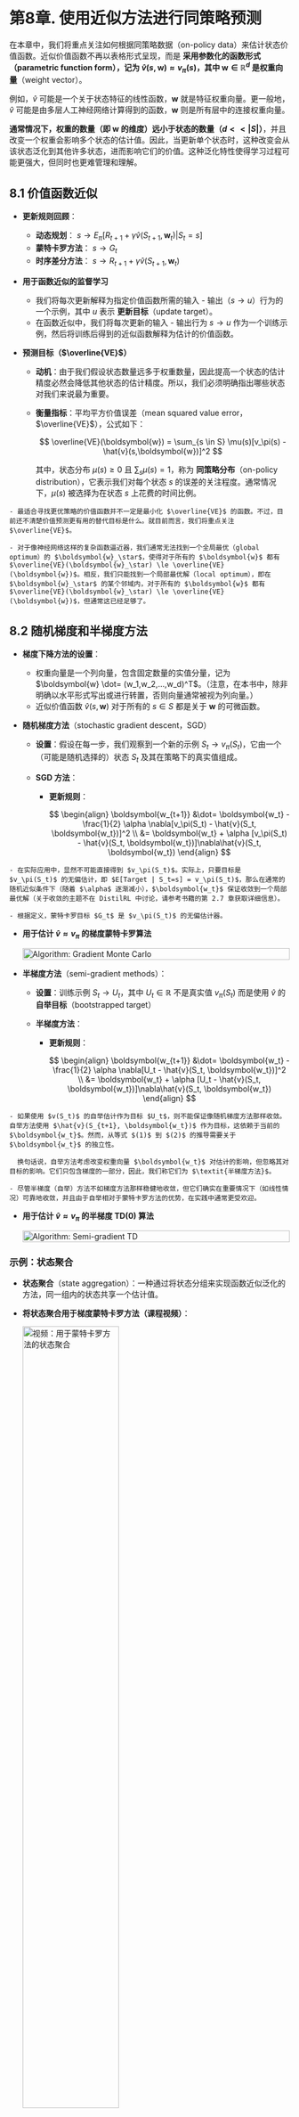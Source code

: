# 第8章. 使用近似方法进行同策略预测

在本章中，我们将重点关注如何根据同策略数据（on-policy data）来估计状态价值函数。近似价值函数不再以表格形式呈现，而是 **采用参数化的函数形式（parametric function form），记为 $\hat{v}(s, \boldsymbol{w}) \approx v_\pi(s)$，其中 $\boldsymbol{w} \in \mathbb{R}^d$ 是权重向量**（weight vector）。

例如，$\hat{v}$ 可能是一个关于状态特征的线性函数，$\boldsymbol{w}$ 就是特征权重向量。更一般地，$\hat{v}$ 可能是由多层人工神经网络计算得到的函数，$\boldsymbol{w}$ 则是所有层中的连接权重向量。

**通常情况下，权重的数量（即 $\boldsymbol{w}$ 的维度）远小于状态的数量（$d << |S|$）**，并且改变一个权重会影响多个状态的估计值。因此，当更新单个状态时，这种改变会从该状态泛化到其他许多状态，进而影响它们的价值。这种泛化特性使得学习过程可能更强大，但同时也更难管理和理解。

## 8.1 价值函数近似

- **更新规则回顾**：

  - **动态规划**：
    $s \rightarrow E_\pi[R_{t+1} + \gamma \hat{v}(S_{t+1}, \boldsymbol{w}_t)|S_t = s]$
  - **蒙特卡罗方法**：
    $s \rightarrow G_t$
  - **时序差分方法**：
    $s \rightarrow R_{t+1} + \gamma \hat{v}(S_{t+1}, \boldsymbol{w}_t)$

- **用于函数近似的监督学习**

  - 我们将每次更新解释为指定价值函数所需的输入 - 输出（$s\rightarrow u$）行为的一个示例，其中 $u$ 表示 **更新目标**（update target）。
  - 在函数近似中，我们将每次更新的输入 - 输出行为 $s\rightarrow u$ 作为一个训练示例，然后将训练后得到的近似函数解释为估计的价值函数。

- **预测目标（$\overline{VE}$）**

  - **动机**：由于我们假设状态数量远多于权重数量，因此提高一个状态的估计精度必然会降低其他状态的估计精度。所以，我们必须明确指出哪些状态对我们来说最为重要。

  - **衡量指标**：平均平方价值误差（mean squared value error，$\overline{VE}$），公式如下：

    $$
    \overline{VE}(\boldsymbol{w}) = \sum_{s \in S} \mu(s)[v_\pi(s) - \hat{v}(s,\boldsymbol{w})]^2
    $$

    其中，状态分布 $\mu(s) \ge 0$ 且 $\sum_s \mu(s)=1$，称为 **同策略分布**（on-policy distribution），它表示我们对每个状态 $s$ 的误差的关注程度。通常情况下，$\mu(s)$ 被选择为在状态 $s$ 上花费的时间比例。

```{note}
- 最适合寻找更优策略的价值函数并不一定是最小化 $\overline{VE}$ 的函数。不过，目前还不清楚价值预测更有用的替代目标是什么。就目前而言，我们将重点关注 $\overline{VE}$。

- 对于像神经网络这样的复杂函数逼近器，我们通常无法找到一个全局最优（global optimum）的 $\boldsymbol{w}_\star$，使得对于所有的 $\boldsymbol{w}$ 都有 $\overline{VE}(\boldsymbol{w}_\star) \le \overline{VE}(\boldsymbol{w})$。相反，我们只能找到一个局部最优解（local optimum），即在 $\boldsymbol{w}_\star$ 的某个邻域内，对于所有的 $\boldsymbol{w}$ 都有 $\overline{VE}(\boldsymbol{w}_\star) \le \overline{VE}(\boldsymbol{w})$，但通常这已经足够了。
```

## 8.2 随机梯度和半梯度方法

- **梯度下降方法的设置**：

  - 权重向量是一个列向量，包含固定数量的实值分量，记为 $\boldsymbol{w} \dot= (w_1,w_2,...,w_d)^T$。（注意，在本书中，除非明确以水平形式写出或进行转置，否则向量通常被视为列向量。）
  - 近似价值函数 $\hat{v}(s,\boldsymbol{w})$ 对于所有的 $s \in S$ 都是关于 $\boldsymbol{w}$ 的可微函数。

- **随机梯度方法**（stochastic gradient descent，SGD）

  - **设置**：假设在每一步，我们观察到一个新的示例 $S_t \rightarrow v_\pi(S_t)$，它由一个（可能是随机选择的）状态 $S_t$ 及其在策略下的真实值组成。

  - **SGD 方法**：
    - **更新规则**：

      $$
      \begin{align}
      \boldsymbol{w_{t+1}} &\dot= \boldsymbol{w_t} - \frac{1}{2} \alpha \nabla[v_\pi(S_t) - \hat{v}(S_t, \boldsymbol{w_t})]^2 \\
      &= \boldsymbol{w_t} + \alpha [v_\pi(S_t) - \hat{v}(S_t, \boldsymbol{w_t})]\nabla\hat{v}(S_t, \boldsymbol{w_t})
      \end{align}
      $$

```{note}
- 在实际应用中，显然不可能直接得到 $v_\pi(S_t)$。实际上，只要目标是 $v_\pi(S_t)$ 的无偏估计，即 $E[Target | S_t=s] = v_\pi(S_t)$，那么在通常的随机近似条件下（随着 $\alpha$ 逐渐减小），$\boldsymbol{w_t}$ 保证收敛到一个局部最优解（关于收敛的主题不在 DistilRL 中讨论，请参考书籍的第 2.7 章获取详细信息）。

- 根据定义，蒙特卡罗目标 $G_t$ 是 $v_\pi(S_t)$ 的无偏估计器。
```

- **用于估计 $\hat{v} \approx v_\pi$ 的梯度蒙特卡罗算法**

  <div style="display: flex; justify-content: center;">
  <img src="https://datawhalechina.github.io/distil-rl-introduction/_static/img/chapter8/algo_gradient_mc.png" alt="Algorithm: Gradient Monte Carlo" style="width: 100%;">        
  </div>

- **半梯度方法**（semi-gradient methods）：

  - **设置**：训练示例 $S_t \rightarrow U_t$，其中 $U_t \in \mathbb{R}$ 不是真实值 $v_\pi(S_t)$ 而是使用 $\hat{v}$ 的**自举目标**（bootstrapped target）

  - **半梯度方法**：

    - **更新规则**：

      $$
      \begin{align}
      \boldsymbol{w_{t+1}} &\dot= \boldsymbol{w_t} - \frac{1}{2} \alpha \nabla[U_t - \hat{v}(S_t, \boldsymbol{w_t})]^2 \\
      &= \boldsymbol{w_t} + \alpha [U_t - \hat{v}(S_t, \boldsymbol{w_t})]\nabla\hat{v}(S_t, \boldsymbol{w_t})
      \end{align} 
      $$

```{note}
- 如果使用 $v(S_t)$ 的自举估计作为目标 $U_t$，则不能保证像随机梯度方法那样收敛。自举方法使用 $\hat{v}(S_{t+1}, \boldsymbol{w_t})$ 作为目标，这依赖于当前的 $\boldsymbol{w_t}$。然而，从等式 $(1)$ 到 $(2)$ 的推导需要关于 $\boldsymbol{w_t}$ 的独立性。

  换句话说，自举方法考虑改变权重向量 $\boldsymbol{w_t}$ 对估计的影响，但忽略其对目标的影响。它们只包含梯度的一部分，因此，我们称它们为 $\textit{半梯度方法}$。

- 尽管半梯度（自举）方法不如梯度方法那样稳健地收敛，但它们确实在重要情况下（如线性情况）可靠地收敛，并且由于自举相对于蒙特卡罗方法的优势，在实践中通常更受欢迎。
```

- **用于估计 $\hat{v} \approx v_\pi$ 的半梯度 TD(0) 算法**

  <div style="display: flex; justify-content: center;">
  <img src="https://datawhalechina.github.io/distil-rl-introduction/_static/img/chapter8/algo_semi_gradient_td.png" alt="Algorithm: Semi-gradient TD" style="width: 100%;">        
  </div>

### 示例：状态聚合

- **状态聚合**（state aggregation）：一种通过将状态分组来实现函数近似泛化的方法，同一组内的状态共享一个估计值。
- **将状态聚合用于梯度蒙特卡罗方法（课程视频）**：

  <a href="https://www.coursera.org/learn/prediction-control-function-approximation/lecture/aJ9j6/state-aggregation-with-monte-carlo">
  <img src="https://datawhalechina.github.io/distil-rl-introduction/_static/img/chapter8/state_aggregation_mc.png" alt="视频：用于蒙特卡罗方法的状态聚合" style="width:60%;">
  </a>

- **将状态聚合用于半梯度 TD 方法（课程视频）**：

  <a href="https://www.coursera.org/learn/prediction-control-function-approximation/lecture/jS4tj/comparing-td-and-monte-carlo-with-state-aggregation">
  <img src="https://datawhalechina.github.io/distil-rl-introduction/_static/img/chapter8/state_aggregation_td.png" alt="视频：用于 TD 方法的状态聚合" style="width:60%;">
  </a>

- **额外课程视频（可选）**：[Doina Precup：利用强化学习为人工智能智能体构建知识](https://www.coursera.org/learn/prediction-control-function-approximation/lecture/ipyWM/doina-precup-building-knowledge-for-ai-agents-with-reinforcement-learning)

## 8.3 线性模型

- **线性方法**：线性方法将价值函数 $\hat{v}(s, \boldsymbol{w})$ 近似为一个线性函数，即 $\boldsymbol{w}$ 与特征向量 $\boldsymbol{x}(s)$ 的内积，公式如下：

  $$
  \hat{v}(s, \boldsymbol{w}) \dot= \boldsymbol{w}^{T} \boldsymbol{x}(s) \dot= \sum_{i=1}^d w_i x_i(s)
  $$

  - 在这种情况下，近似价值函数被称为 **权重线性**（weighted linear），或简称为 **线性**。
  - 特征向量 $\boldsymbol{x}(s) \dot= (x_1(s), x_2(s), ... x_d(s))^{T}$ 与权重向量 $\boldsymbol{w}$ 具有相同的维度 $d$。每个特征 $x_i: S \rightarrow \mathbb{R}$ 是一个所谓的 **基函数**（basis function），它为状态 $s$ 分配一个值（$x_i(s)$）。

- **线性价值函数的（半）梯度方法**

  - **更新规则**：

    $$
    \begin{align*}
    \boldsymbol{w_{t+1}} &\dot= \boldsymbol{w_t} + \alpha [U_t - \hat{v}(S_t, \boldsymbol{w_t})]\nabla\hat{v}(S_t, \boldsymbol{w_t}) \\
    &= \boldsymbol{w_t} + \alpha [U_t - \hat{v}(S_t, \boldsymbol{w_t})]\boldsymbol{x}(S_t) \\
    \end{align*}
    $$

  - **收敛性**：
    - **蒙特卡罗方法**：如果 $\alpha$ 随时间按照通常的条件减小，那么上一节中介绍的梯度蒙特卡罗算法在线性函数近似下收敛到 $\overline{VE}$ 的全局最优解。
    - **TD(0) 方法**：权重向量最终收敛到局部最优解附近的一个点。

      - **更新规则**：

        $$
        \begin{align*}
        \boldsymbol{w_{t+1}} &\dot= \boldsymbol{w_t} + \alpha [R_{t+1} + \gamma \hat{v}(S_{t+1}, \boldsymbol{w_t}) - \hat{v}(S_t, \boldsymbol{w_t})]\boldsymbol{x_t} \\
        &= \boldsymbol{w_t} + \alpha [R_{t+1} + \gamma \boldsymbol{w_t}^{T}\boldsymbol{x_{t+1}} - \boldsymbol{w_t}^{T}\boldsymbol{x_{t}}]\boldsymbol{x_t} \\
        &= \boldsymbol{w_t} + \alpha [R_{t+1}\boldsymbol{x_{t}} - \boldsymbol{x_{t}}(\boldsymbol{x_{t}} - \gamma \boldsymbol{x_{t+1}})^{T}\boldsymbol{w_{t}}]\\
        \end{align*}
        $$

        注意：为了简化表示，$\boldsymbol{x_t}$ 用来表示 $\boldsymbol{x}(S_t)$。

      - **稳态（收敛）情况**：

        $$
        E[\boldsymbol{w_{t+1}}|\boldsymbol{w_{t}}] = \boldsymbol{w_{t}} + \alpha(\boldsymbol{b - Aw_{t+1}})
        $$

        其中 $\boldsymbol{b} \dot= E[R_{t+1}\boldsymbol{x_{t}}] \in \mathbb{R}^d$，$\boldsymbol{A} \dot= E[\boldsymbol{x_{t}}(\boldsymbol{x_{t}} - \gamma \boldsymbol{x_{t+1}})^{T}] \in \mathbb{R}^d \times \mathbb{R}^d$。
        并且在收敛时：

        $$
        \begin{align*}
        & \Rightarrow \quad \mathbf{b} - \mathbf{A}\mathbf{w}_{\text{TD}} = \mathbf{0} \\
        & \Rightarrow \quad \mathbf{b} = \mathbf{A}\mathbf{w}_{\text{TD}} \\
        & \Rightarrow \quad \mathbf{w}_{\text{TD}} \dot= \mathbf{A}^{-1}\mathbf{b}.
        \end{align*}
        $$

```{note}
- $\mathbf{w}_{\text{TD}} \dot= \mathbf{A}^{-1}\mathbf{b}$ 被称为 **TD 不动点**（TD fixed point）。线性半梯度 TD (0) 方法收敛到这个点。

- 已经证明（在连续情况下），在 TD 不动点处，$\overline{VE}$ 处于最小可能误差的有界扩展范围内：

  $$
  \overline{VE}(\mathbf{w}_{\text{TD}}) \le \frac{1}{1-\gamma} \underset{\boldsymbol{w}}{min}\overline{VE}(\boldsymbol{w})
  $$

  由于 $\gamma$ 通常接近 1，这个扩展因子可能相当大，因此 TD 方法在渐近性能上可能会有显著损失。
```

## 8.4 线性方法的特征构建

为任务选择合适的特征是将先验领域知识融入强化学习系统的重要方法。直观地说，特征应该对应于状态空间中适合进行泛化（generalization）的方面。

线性形式的一个局限性是它无法考虑特征之间的任何交互，例如特征 $i$ 仅在特征 $j$ 不存在时才是有益的。换句话说，我们需要能够考虑不同状态或状态维度组合的特征。

在最后一节中，我们将研究如何构建这样的 $x(s)$ 来近似价值函数，并在泛化和区分能力之间取得平衡。

### 8.4.1 粗编码

- **介绍**：

  - **场景**：假设状态集的自然表示是一个连续的二维空间，一种可能的特征表示形式是状态空间中的 **圆**。
  - **特征构建**：如果状态位于一个圆内，则对应的特征值为 1，表示该特征存在；否则，特征值为 0，表示该特征不存在。（这种取值为 1 或 0 的特征称为 **二进制特征**）

    <img src="https://datawhalechina.github.io/distil-rl-introduction/_static/img/chapter8/coarse_coding.png" alt="Demonstration for Coarse Coding" style="width:45%;">

    与每个圆（即特征）对应的是一个单一的权重（$w$ 的一个分量），该权重会在学习过程中受到影响。对一个状态的权重进行更新会改变该状态所在的所有 **感受野**（receptive field，在这种情况下是圆）内的状态的价值估计。在上面的图像中，对状态 $s$ 的更新也会改变状态 $s\prime$ 的价值估计。
  - **定义**：以这种重叠的方式（尽管它们不一定是圆或二进制的）用特征表示状态被称为 **粗编码**（coarse coding）。

- **泛化和区分能力**：

  你可以选择观看这个 [课程视频](https://www.coursera.org/learn/prediction-control-function-approximation/lecture/JnNF5/generalization-properties-of-coarse-coding)，因为下面的内容在视频中有很好的讲解，如果你更喜欢可视化和音频内容而不是文本的话。

  - **演示**：直观地说，如果圆很小，那么泛化的范围就会很短，如下面左图所示；而如果圆很大，泛化的范围就会很大，如中间图所示。特征的形状也会决定泛化的性质（右图）。

    <img src="https://datawhalechina.github.io/distil-rl-introduction/_static/img/chapter8/coarse_coding_generalization.png" alt="Generalization for Coarse Coding" style="width:90%;">

    如上所示，具有大 **感受野** 的特征可以实现广泛的泛化，但似乎在区分能力上有所不足。但与直觉相反的是，事实并非如此。从一个点到另一个点的初始泛化确实由 **感受野** 的大小和形状控制，但最终的精细区分能力更多地由 **特征的总数** 控制，如下一个例子所示。
  - **示例：粗编码的粗糙程度**

    - **设置**：基于粗编码的线性函数近似和半梯度方法被用于学习一个一维方波函数，该函数的值被用作目标 $U_t$。
    - **结果**：如下所示，特征的宽度在学习初期有很大影响。然而，最终学习到的函数受特征宽度的影响很小。

    <img src="https://datawhalechina.github.io/distil-rl-introduction/_static/img/chapter8/coarseness.png" alt="Example of Generalization for Coarse Coding" style="width:77%;">

### 8.4.2 瓦片编码

- **介绍**：

  - **描述**：瓦片编码（tile coding）是一种用于多维连续空间的 **粗编码形式**。在瓦片编码中，特征的 **感受野** 被分组为状态空间的划分。每个这样的划分称为一个 **瓦片集**（tiling），划分中的每个元素称为一个 **瓦片**（tile）。
  - **演示**：

    <img src="https://datawhalechina.github.io/distil-rl-introduction/_static/img/chapter8/tile_coding.png" alt="Demonstration for Tile Coding" style="width:85%;">

    - 二维状态空间最简单的瓦片集是均匀网格，如上图左侧所示。注意，仅使用一个瓦片集时，这不是粗编码，而只是状态聚合（state aggregation）的一种情况。
    - 为了通过瓦片编码实现真正的粗编码，需要使用多个瓦片集，每个瓦片集偏移一个瓦片宽度的分数（如上图右侧所示）。每个状态（由白色点表示）在四个瓦片集中的每个瓦片集中都恰好落在一个瓦片中。这四个瓦片对应于四个特征，当该状态出现时，这些特征会被激活。在这个例子中，有 $4 \times 4 \times 4 = 64$ 个分量，除了对应于状态 $s$ 所在瓦片的四个分量外，其余所有分量都为 0。

- **优点**：

  - **易于设置学习率**：对于任何状态，同时激活的特征总数是相同的，因此存在的特征总数始终与瓦片集的数量相同。这使得步长参数（step-size parameter）$\alpha$ 可以很容易、直观地设置，例如，选择 $\alpha = \frac{1}{n}$（其中 $n$ 是瓦片集的数量）可以实现精确的单步学习。
  - **计算优势**：在计算 $\sum_{i=1}^d w_i x_i(s)$ 时，只需计算 $n \ll d$ 个激活特征的索引（$n$ 等于瓦片集的数量），然后将权重向量中对应的 $n$ 个分量相加即可。

- **工作原理**：

  建议观看下面的课程视频，因为它对瓦片编码如何与 TD 方法配合使用提供了更全面的解释。

  <a href="https://www.coursera.org/learn/prediction-control-function-approximation/lecture/ZR42J/using-tile-coding-in-td">
  <img src="https://datawhalechina.github.io/distil-rl-introduction/_static/img/chapter8/tile_coding_example.png" alt="瓦片编码示例" style="width:50%;">
  </a>

## 8.5 总结

在本章中，我们重点关注如何将强化学习（RL）从表格形式扩展到函数近似，这是处理现实世界中大型状态空间的关键一步。以下是简要总结：

- **我们目前的知识体系思维导图**：

  ![非表格方法思维导图](https://datawhalechina.github.io/distil-rl-introduction/_static/img/chapter8/chapter8_mindmap.png)

- **关键要点**：

  1. **向函数近似的转变**：
     - 摆脱表格方法使 RL 能够应用于更复杂的问题，在这些问题中，枚举每个状态是不切实际的。
     - 概念上的转变涉及参数化函数近似（parametric function approximation），即我们不再将状态值存储在表格中。
     - 我们的目标是最小化 **平均平方价值误差**（mean squared value error），该误差衡量了真实状态值与我们的近似值之间的差异，并根据访问频率 $u(s)$ 进行加权。

  2. **梯度方法**：
     - **梯度蒙特卡罗方法**（gradient Monte Carlo）：在每个回合结束时，使用采样回报进行更新。
     - **半梯度 TD 方法**（semi-gradient TD）：使用下一个时间步的价值估计进行自举（bootstrapping），从而能够在回合中进行更新，加快学习速度。
       - 我们还介绍了具有函数近似的 **线性 TD 方法**（linear TD），它被证明可以收敛到一个易于理解的解。

  3. **泛化和区分能力**：
     - **泛化**（generalization）：允许对一个状态的更新改善其他相似状态的价值估计，从而加速学习过程。
     - **区分能力**（discrimination）：确保不同的状态被赋予不同的值，防止过度泛化。

  4. **特征构建和表示**：
     - **粗编码**（coarse coding）：将相邻状态分组为任意形状的特征，例如重叠的圆，当状态位于圆内时，圆对应的特征值为 1（激活），否则为 0（未激活）。
     - **瓦片编码**（tile coding）：
       - 一种特殊形式的粗编码，使用 **重叠网格（瓦片集）**（overlapping grids/tilings）。
       - 每个瓦片集内的瓦片不重叠，每个网格有一个激活特征，但多个偏移的瓦片集允许更精细的状态区分。
       - 瓦片集的设计需要在泛化、区分能力和效率之间取得平衡。

- **额外课程视频（可选）**：[David Silver：深度学习 + 强化学习 = 人工智能？](https://www.coursera.org/learn/prediction-control-function-approximation/lecture/xZuSl/david-silver-on-deep-learning-rl-ai)
